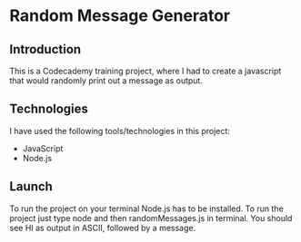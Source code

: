 # Random Message Generator

## Introduction
This is a Codecademy training project, where I had to create a javascript that would randomly print out a message as output.

## Technologies
I have used the following tools/technologies in this project:
- JavaScript
- Node.js

## Launch
To run the project on your terminal Node.js has to be installed. To run the project just type node and then randomMessages.js in terminal. You should see HI as output in ASCII, followed by a message.
